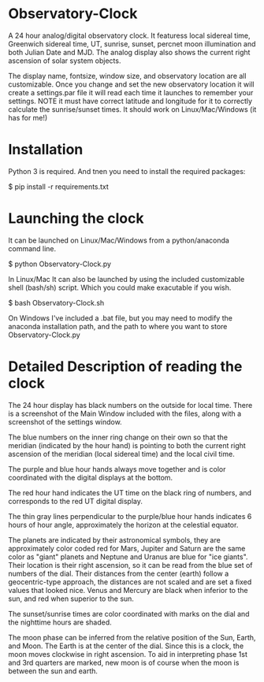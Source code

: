 # Observatory-Clock
A 24 hour analog/digital observatory clock.  It featuress local sidereal time, Greenwich sidereal time, UT, sunrise, sunset, percnet moon illumination and both Julian Date and MJD.  The analog display also shows the current right ascension of solar system objects.

The display name, fontsize, window size, and observatory location are all customizable.  Once you change and set the new observatory location it will create a settings.par file it will read each time it launches to remember your settings.  NOTE it must have correct latitude and longitude for it to correctly calculate the sunrise/sunset times. It should work on Linux/Mac/Windows (it has for me!)

# Installation
Python 3 is required.  And tnen you need to install the required packages:

$ pip install -r requirements.txt

# Launching the clock

It can be launched on Linux/Mac/Windows from a python/anaconda command line.

$ python Observatory-Clock.py

In Linux/Mac
It can also be launched by using the included customizable shell (bash/sh) script.  Which you could make exacutable if you wish.

$ bash Observatory-Clock.sh

On Windows I've included a .bat file, but you may need to modify the anaconda installation path, and the path to where you want to store Observatory-Clock.py

# Detailed Description of reading the clock
The 24 hour display has black numbers on the outside for local time.  There is a screenshot of the Main Window included with the files, along with a screenshot of the settings window.

The blue numbers on the inner ring change on their own so that the meridian (indicated by the hour hand) is pointing to both the current right ascension of the meridian (local sidereal time) and the local civil time.

The purple and blue hour hands always move together and is color coordinated with the digital displays at the bottom.

The red hour hand indicates the UT time on the black ring of numbers, and corresponds to the red UT digital display.

The thin gray lines perpendicular to the purple/blue hour hands indicates 6 hours of hour angle, approximately the horizon at the celestial equator.

The planets are indicated by their astronomical symbols, they are approximately color coded red for Mars, Jupiter and Saturn are the same color as "giant" planets and Neptune and Uranus are blue for "ice giants". Their location is their right ascension, so it can be read from the blue set of numbers of the dial.  Their distances from the center (earth) follow a geocentric-type approach, the distances are not scaled and are set a fixed values that looked
nice. Venus and Mercury are black when inferior to the sun, and red when superior to the sun.

The sunset/sunrise times are color coordinated with marks on the dial and the nighttime hours are shaded.

The moon phase can be inferred from the relative position of the Sun, Earth, and Moon.  The Earth is at the center of the dial.  Since this is a clock, the moon moves clockwise in right ascension. To aid in interpreting phase 1st and 3rd quarters are marked, new moon is of course when the moon is between the sun and earth.
